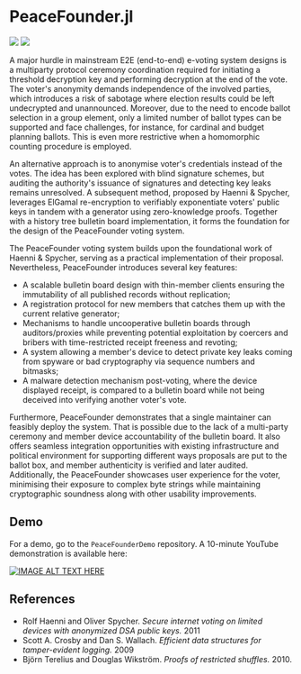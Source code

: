 # PeaceFounder.jl
[![](https://img.shields.io/badge/docs-dev-blue.svg)](https://PeaceFounder.github.io/PeaceFounder.jl/dev)
![](https://github.com/PeaceFounder/PeaceFounder.github.io/blob/master/_assets/vision.png?raw=true)

A major hurdle in mainstream E2E (end-to-end) e-voting system designs is a multiparty protocol ceremony coordination required for initiating a threshold decryption key and performing decryption at the end of the vote. The voter's anonymity demands independence of the involved parties, which introduces a risk of sabotage where election results could be left undecrypted and unannounced. Moreover, due to the need to encode ballot selection in a group element, only a limited number of ballot types can be supported and face challenges, for instance, for cardinal and budget planning ballots. This is even more restrictive when a homomorphic counting procedure is employed.

An alternative approach is to anonymise voter's credentials instead of the votes. The idea has been explored with blind signature schemes, but auditing the authority's issuance of signatures and detecting key leaks remains unresolved. A subsequent method, proposed by Haenni & Spycher, leverages ElGamal re-encryption to verifiably exponentiate voters' public keys in tandem with a generator using zero-knowledge proofs. Together with a history tree bulletin board implementation, it forms the foundation for the design of the PeaceFounder voting system.

The PeaceFounder voting system builds upon the foundational work of Haenni & Spycher, serving as a practical implementation of their proposal. Nevertheless, PeaceFounder introduces several key features:

- A scalable bulletin board design with thin-member clients ensuring the immutability of all published records without replication;
- A registration protocol for new members that catches them up with the current relative generator;
- Mechanisms to handle uncooperative bulletin boards through auditors/proxies while preventing potential exploitation by coercers and bribers with time-restricted receipt freeness and revoting;
- A system allowing a member's device to detect private key leaks coming from spyware or bad cryptography via sequence numbers and bitmasks;
- A malware detection mechanism post-voting, where the device displayed receipt, is compared to a bulletin board while not being deceived into verifying another voter's vote.

Furthermore, PeaceFounder demonstrates that a single maintainer can feasibly deploy the system. That is possible due to the lack of a multi-party ceremony and member device accountability of the bulletin board. It also offers seamless integration opportunities with existing infrastructure and political environment for supporting different ways proposals are put to the ballot box, and member authenticity is verified and later audited. Additionally, the PeaceFounder showcases user experience for the voter, minimising their exposure to complex byte strings while maintaining cryptographic soundness along with other usability improvements. 

## Demo

For a demo, go to the `PeaceFounderDemo` repository. A 10-minute YouTube demonstration is available here:

[![IMAGE ALT TEXT HERE](https://img.youtube.com/vi/L7M0FG50ulU/maxresdefault.jpg)](https://www.youtube.com/watch?v=L7M0FG50ulU)

## References

- Rolf Haenni and Oliver Spycher. *Secure internet voting on limited devices with anonymized DSA public keys.* 2011
- Scott A. Crosby and Dan S. Wallach. *Efficient data structures for tamper-evident logging.* 2009
- Björn Terelius and Douglas Wikström. *Proofs of restricted shuffles.* 2010.
